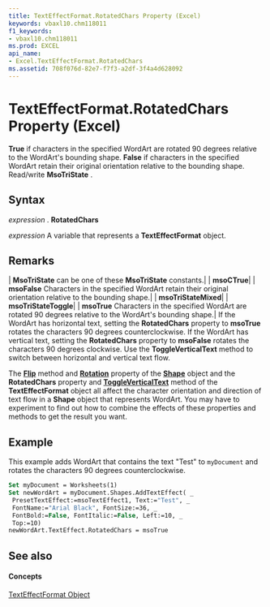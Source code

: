 ```yaml
---
title: TextEffectFormat.RotatedChars Property (Excel)
keywords: vbaxl10.chm118011
f1_keywords:
- vbaxl10.chm118011
ms.prod: EXCEL
api_name:
- Excel.TextEffectFormat.RotatedChars
ms.assetid: 708f076d-82e7-f7f3-a2df-3f4a4d628092
---
```



# TextEffectFormat.RotatedChars Property (Excel)

 **True** if characters in the specified WordArt are rotated 90 degrees relative to the WordArt's bounding shape. **False** if characters in the specified WordArt retain their original orientation relative to the bounding shape. Read/write **MsoTriState** .


## Syntax

 _expression_ . **RotatedChars**

 _expression_ A variable that represents a **TextEffectFormat** object.


## Remarks



| **MsoTriState** can be one of these **MsoTriState** constants.|
| **msoCTrue**|
| **msoFalse** Characters in the specified WordArt retain their original orientation relative to the bounding shape.|
| **msoTriStateMixed**|
| **msoTriStateToggle**|
| **msoTrue** Characters in the specified WordArt are rotated 90 degrees relative to the WordArt's bounding shape.|
If the WordArt has horizontal text, setting the  **RotatedChars** property to **msoTrue** rotates the characters 90 degrees counterclockwise. If the WordArt has vertical text, setting the **RotatedChars** property to **msoFalse** rotates the characters 90 degrees clockwise. Use the **ToggleVerticalText** method to switch between horizontal and vertical text flow.

The  **[Flip](shape-flip-method-excel.md)** method and **[Rotation](shape-rotation-property-excel.md)** property of the **[Shape](shape-object-excel.md)** object and the **RotatedChars** property and **[ToggleVerticalText](texteffectformat-toggleverticaltext-method-excel.md)** method of the **TextEffectFormat** object all affect the character orientation and direction of text flow in a **Shape** object that represents WordArt. You may have to experiment to find out how to combine the effects of these properties and methods to get the result you want.


## Example

This example adds WordArt that contains the text "Test" to  `myDocument` and rotates the characters 90 degrees counterclockwise.


```vb
Set myDocument = Worksheets(1) 
Set newWordArt = myDocument.Shapes.AddTextEffect( _ 
 PresetTextEffect:=msoTextEffect1, Text:="Test", _ 
 FontName:="Arial Black", FontSize:=36, _ 
 FontBold:=False, FontItalic:=False, Left:=10, _ 
 Top:=10) 
newWordArt.TextEffect.RotatedChars = msoTrue
```


## See also


#### Concepts


[TextEffectFormat Object](texteffectformat-object-excel.md)

